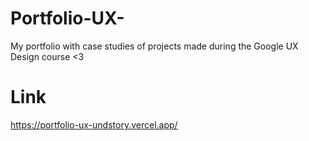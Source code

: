 # Portfolio-UX-
My portfolio with case studies of projects made during the Google UX Design course &lt;3

# Link 
https://portfolio-ux-undstory.vercel.app/

